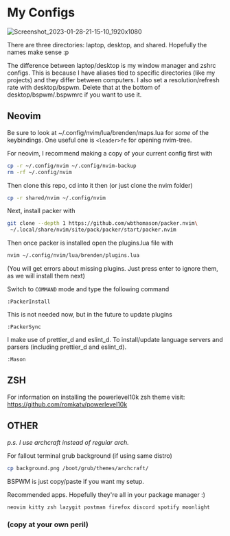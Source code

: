 # My Configs

![Screenshot_2023-01-28-21-15-10_1920x1080](https://user-images.githubusercontent.com/47364240/215306513-0dfa3b0b-866f-4e4c-9917-437972a9cee9.png)

There are three directories: laptop, desktop, and shared.
Hopefully the names make sense :p

The difference between laptop/desktop is my window manager and zshrc configs.
This is because I have aliases tied to specific directories (like my projects) and they differ between computers.
I also set a resolution/refresh rate with desktop/bspwm.
Delete that at the bottom of desktop/bspwm/.bspwmrc if you want to use it.


## Neovim
Be sure to look at ~/.config/nvim/lua/brenden/maps.lua for *some* of the keybindings.
One useful one is `<leader>fe` for opening nvim-tree.

For neovim, I recommend making a copy of your current config first with

```bash
cp -r ~/.config/nvim ~/.config/nvim-backup
rm -rf ~/.config/nvim
```

Then clone this repo, cd into it then (or just clone the nvim folder)

```bash
cp -r shared/nvim ~/.config/nvim
```

Next, install packer with

```bash
git clone --depth 1 https://github.com/wbthomason/packer.nvim\
 ~/.local/share/nvim/site/pack/packer/start/packer.nvim
```

Then once packer is installed open the plugins.lua file with

```bash
nvim ~/.config/nvim/lua/brenden/plugins.lua
```

(You will get errors about missing plugins. Just press enter to ignore them, as we will install them next)

Switch to `COMMAND` mode and type the following command

```
:PackerInstall
```

This is not needed now, but in the future to update plugins

```
:PackerSync
```

I make use of prettier_d and eslint_d.
To install/update language servers and parsers (including prettier_d and eslint_d).

```
:Mason
```

## ZSH
For information on installing the powerlevel10k zsh theme visit:
https://github.com/romkatv/powerlevel10k


## OTHER
*p.s. I use archcraft instead of regular arch.*

For fallout terminal grub background (if using same distro)

```bash
cp background.png /boot/grub/themes/archcraft/
```

BSPWM is just copy/paste if you want my setup.

Recommended apps. Hopefully they're all in your package manager :)

```bash
neovim kitty zsh lazygit postman firefox discord spotify moonlight
```

### (copy at your own peril)
